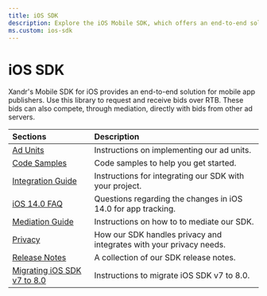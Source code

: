 ```yaml
---
title: iOS SDK
description: Explore the iOS Mobile SDK, which offers an end-to-end solution for mobile app publishers.
ms.custom: ios-sdk
---
```


# iOS SDK

Xandr's Mobile SDK for iOS provides an end-to-end solution for mobile app publishers. Use this library to request and receive bids over RTB. These bids can also compete, through mediation, directly with bids from other ad servers.

| Sections | Description |
|:---|:---|
| [Ad Units](ios-sdk-ad-units.md) | Instructions on implementing our ad units. |
| [Code Samples](ios-sdk-code-samples.md) | Code samples to help you get started. |
| [Integration Guide](ios-sdk-integration.md) | Instructions for integrating our SDK with your project. |
| [iOS 14.0 FAQ](ios-14-0-faq.md) | Questions regarding the changes in iOS 14.0 for app tracking. |
| [Mediation Guide](ios-mediation.md) | Instructions on how to to mediate our SDK. |
| [Privacy](sdk-privacy-for-ios.md) | How our SDK handles privacy and integrates with your privacy needs. |
| [Release Notes](ios-sdk-release-notes.md) | A collection of our SDK release notes. |
| [Migrating iOS SDK v7 to 8.0](migrating-ios-sdk-v7-to-8-0.md) | Instructions to migrate iOS SDK v7 to 8.0. |
